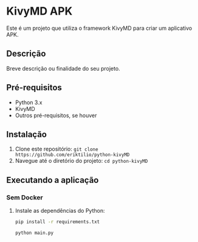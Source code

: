 # KivyMD APK

Este é um projeto que utiliza o framework KivyMD para criar um aplicativo APK.

## Descrição

Breve descrição ou finalidade do seu projeto.

## Pré-requisitos

- Python 3.x
- KivyMD
- Outros pré-requisitos, se houver

## Instalação

1. Clone este repositório: `git clone https://github.com/eriktilio/python-kivyMD`
2. Navegue até o diretório do projeto: `cd python-kivyMD`

## Executando a aplicação

### Sem Docker

1. Instale as dependências do Python:
   ```bash
   pip install -r requirements.txt
   ```
   ```bash
   python main.py
   ```
